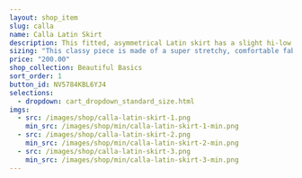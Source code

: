 ```yaml
---
layout: shop_item
slug: calla
name: Calla Latin Skirt
description: This fitted, asymmetrical Latin skirt has a slight hi-low hem and features a stylish side ruffle and tie.
sizing: "This classy piece is made of a super stretchy, comfortable fabric. Every body is shaped differently: if one of your measurements is a size smaller than the rest, order according to your smaller size to ensure a close fit. Order a size up for a looser fit. If your measurements are drastically different from each other, contact us at <a href='mailto:info@freebodydesigns.com'>info@freebodydesigns.com to inquire about custom sizing."
price: "200.00"
shop_collection: Beautiful Basics
sort_order: 1
button_id: NV5784KBL6YJ4
selections:
  - dropdown: cart_dropdown_standard_size.html
imgs:
  - src: /images/shop/calla-latin-skirt-1.png
    min_src: /images/shop/min/calla-latin-skirt-1-min.png
  - src: /images/shop/calla-latin-skirt-2.png
    min_src: /images/shop/min/calla-latin-skirt-2-min.png
  - src: /images/shop/calla-latin-skirt-3.png
    min_src: /images/shop/min/calla-latin-skirt-3-min.png
---
```

